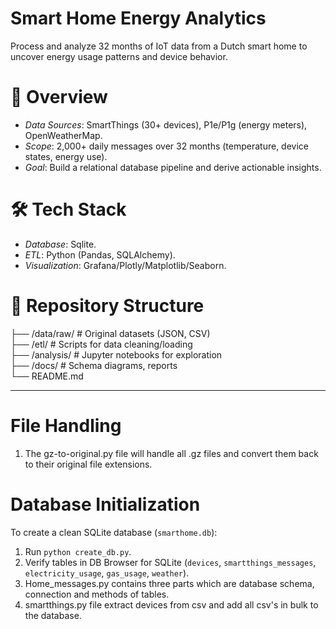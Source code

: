 # Smart Home Energy Analytics  

Process and analyze 32 months of IoT data from a Dutch smart home to uncover energy usage patterns and device behavior.  

# 📌 Overview  
- *Data Sources*: SmartThings (30+ devices), P1e/P1g (energy meters), OpenWeatherMap.  
- *Scope*: 2,000+ daily messages over 32 months (temperature, device states, energy use).  
- *Goal*: Build a relational database pipeline and derive actionable insights.  

# 🛠️ Tech Stack  
- *Database*: Sqlite.  
- *ETL*: Python (Pandas, SQLAlchemy).  
- *Visualization*: Grafana/Plotly/Matplotlib/Seaborn.  

# 📂 Repository Structure  
├── /data/raw/           # Original datasets (JSON, CSV)  
├── /etl/                # Scripts for data cleaning/loading  
├── /analysis/           # Jupyter notebooks for exploration  
├── /docs/               # Schema diagrams, reports  
└── README.md  


--------------------------------------------------------------------------------------------------------------------------------------------

# File Handling
1. The gz-to-original.py file will handle all .gz files and convert them back to their original file extensions. 

# Database Initialization
To create a clean SQLite database (`smarthome.db`):
1. Run `python create_db.py`.
2. Verify tables in DB Browser for SQLite (`devices`, `smartthings_messages`, `electricity_usage`, `gas_usage`, `weather`).
3. Home_messages.py contains three parts which are database schema, connection and methods of tables.
4. smartthings.py file extract devices from csv and add all csv's in bulk to the database.
